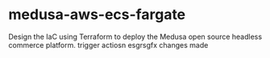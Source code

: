 # medusa-aws-ecs-fargate
Design the IaC using Terraform  to deploy the  Medusa open source headless commerce platform. trigger actiosn esgrsgfx changes made 

